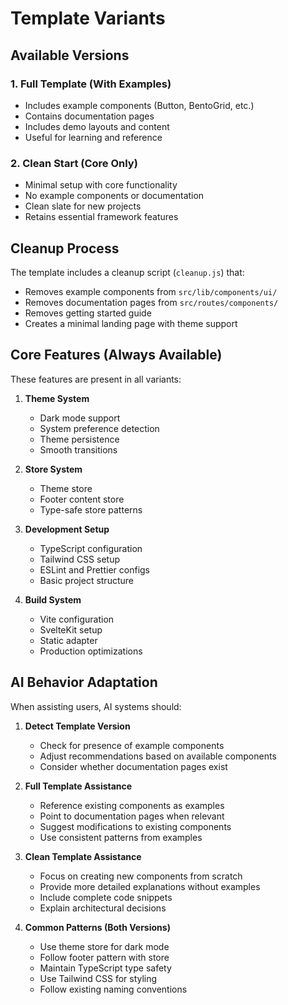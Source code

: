 # Template Variants

## Available Versions

### 1. Full Template (With Examples)
- Includes example components (Button, BentoGrid, etc.)
- Contains documentation pages
- Includes demo layouts and content
- Useful for learning and reference

### 2. Clean Start (Core Only)
- Minimal setup with core functionality
- No example components or documentation
- Clean slate for new projects
- Retains essential framework features

## Cleanup Process

The template includes a cleanup script (`cleanup.js`) that:
- Removes example components from `src/lib/components/ui/`
- Removes documentation pages from `src/routes/components/`
- Removes getting started guide
- Creates a minimal landing page with theme support

## Core Features (Always Available)

These features are present in all variants:
1. **Theme System**
   - Dark mode support
   - System preference detection
   - Theme persistence
   - Smooth transitions

2. **Store System**
   - Theme store
   - Footer content store
   - Type-safe store patterns

3. **Development Setup**
   - TypeScript configuration
   - Tailwind CSS setup
   - ESLint and Prettier configs
   - Basic project structure

4. **Build System**
   - Vite configuration
   - SvelteKit setup
   - Static adapter
   - Production optimizations

## AI Behavior Adaptation

When assisting users, AI systems should:

1. **Detect Template Version**
   - Check for presence of example components
   - Adjust recommendations based on available components
   - Consider whether documentation pages exist

2. **Full Template Assistance**
   - Reference existing components as examples
   - Point to documentation pages when relevant
   - Suggest modifications to existing components
   - Use consistent patterns from examples

3. **Clean Template Assistance**
   - Focus on creating new components from scratch
   - Provide more detailed explanations without examples
   - Include complete code snippets
   - Explain architectural decisions

4. **Common Patterns (Both Versions)**
   - Use theme store for dark mode
   - Follow footer pattern with store
   - Maintain TypeScript type safety
   - Use Tailwind CSS for styling
   - Follow existing naming conventions 